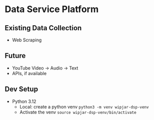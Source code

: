 # Data Service Platform

## Existing Data Collection

 - Web Scraping

## Future

 - YouTube Video -> Audio -> Text
 - APIs, if available

## Dev Setup

 - Python 3.12
    - Local: create a python venv
        ```python3 -m venv wipjar-dsp-venv```
    - Activate the venv
        ```source wipjar-dsp-venv/bin/activate```
